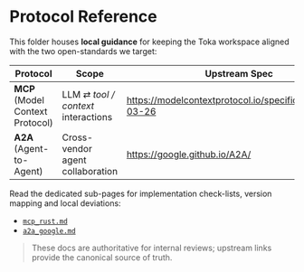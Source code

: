 # Protocol Reference

This folder houses **local guidance** for keeping the Toka workspace aligned
with the two open-standards we target:

| Protocol | Scope | Upstream Spec |
|----------|-------|---------------|
| **MCP** (Model Context Protocol) | LLM ⇄ *tool / context* interactions | <https://modelcontextprotocol.io/specification/2025-03-26> |
| **A2A** (Agent-to-Agent) | Cross-vendor agent collaboration | <https://google.github.io/A2A/> |

Read the dedicated sub-pages for implementation check-lists, version mapping
and local deviations:

* [`mcp_rust.md`](mcp_rust.md)
* [`a2a_google.md`](a2a_google.md)

> These docs are authoritative for internal reviews; upstream links provide the
> canonical source of truth. 